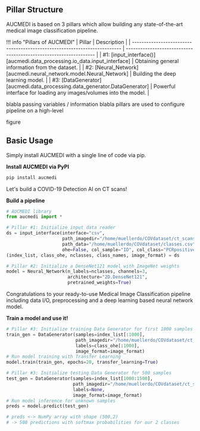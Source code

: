 ## Pillar Structure

AUCMEDI is based on 3 pillars which allow building any state-of-the-art medical image classification pipeline.

!!! info "Pillars of AUCMEDI"
    | Pillar                                                                       | Description                                                    |
    | ------------------------------------------------------------------------- | ----------------------------------------------------------------- |
    | #1: [input_interface()][aucmedi.data_processing.io_data.input_interface]  | Obtaining general information from the dataset.                   |
    | #2: [Neural_Network][aucmedi.neural_network.model.Neural_Network]         | Building the deep learning model.                                 |
    | #3: [DataGenerator][aucmedi.data_processing.data_generator.DataGenerator] | Powerful interface for loading any images/volumes into the model. |

blabla passing variables / information
blabla pillars are used to configure pipeline on a high-level

figure

## Basic Usage

Simply install AUCMEDI with a single line of code via pip.

**Install AUCMEDI via PyPI**
```sh
pip install aucmedi
```

Let's build a COVID-19 Detection AI on CT scans!

**Build a pipeline**
```python
# AUCMEDI library
from aucmedi import *

# Pillar #1: Initialize input data reader
ds = input_interface(interface="csv",
                     path_imagedir="/home/muellerdo/COVdataset/ct_scans/",
                     path_data="/home/muellerdo/COVdataset/classes.csv",
                     ohe=False, col_sample="ID", col_class="PCRpositive")
(index_list, class_ohe, nclasses, class_names, image_format) = ds

# Pillar #2: Initialize a DenseNet121 model with ImageNet weights
model = Neural_Network(n_labels=nclasses, channels=3,
                       architecture="2D.DenseNet121",
                       pretrained_weights=True)
```
Congratulations to your ready-to-use Medical Image Classification pipeline including data I/O, preprocessing and a deep learning based neural network model.

**Train a model and use it!**
```python
# Pillar #3: Initialize training Data Generator for first 1000 samples
train_gen = DataGenerator(samples=index_list[:1000],
                          path_imagedir="/home/muellerdo/COVdataset/ct_scans/",
                          labels=class_ohe[:1000],
                          image_format=image_format)
# Run model training with Transfer Learning
model.train(train_gen, epochs=20, transfer_learning=True)

# Pillar #3: Initialize testing Data Generator for 500 samples
test_gen = DataGenerator(samples=index_list[1000:1500],
                         path_imagedir="/home/muellerdo/COVdataset/ct_scans/",
                         labels=None,
                         image_format=image_format)
# Run model inference for unknown samples
preds = model.predict(test_gen)

# preds <-> NumPy array with shape (500,2)
# -> 500 predictions with softmax probabilities for our 2 classes
```
